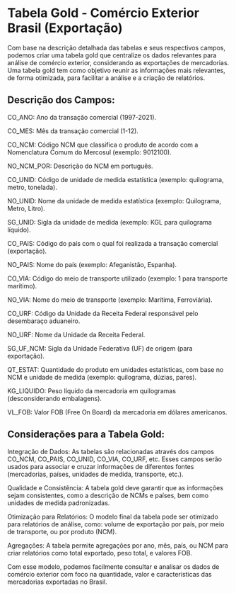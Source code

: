 # Tabela Gold - Comércio Exterior Brasil (Exportação)
Com base na descrição detalhada das tabelas e seus respectivos campos, podemos criar uma tabela gold que centralize os dados relevantes para análise de comércio exterior, considerando as exportações de mercadorias. Uma tabela gold tem como objetivo reunir as informações mais relevantes, de forma otimizada, para facilitar a análise e a criação de relatórios.


## Descrição dos Campos:
CO_ANO: Ano da transação comercial (1997-2021).

CO_MES: Mês da transação comercial (1-12).

CO_NCM: Código NCM que classifica o produto de acordo com a Nomenclatura Comum do Mercosul (exemplo: 9012100).

NO_NCM_POR: Descrição do NCM em português.

CO_UNID: Código de unidade de medida estatística (exemplo: quilograma, metro, tonelada).

NO_UNID: Nome da unidade de medida estatística (exemplo: Quilograma, Metro, Litro).

SG_UNID: Sigla da unidade de medida (exemplo: KGL para quilograma líquido).

CO_PAIS: Código do país com o qual foi realizada a transação comercial (exportação).

NO_PAIS: Nome do país (exemplo: Afeganistão, Espanha).

CO_VIA: Código do meio de transporte utilizado (exemplo: 1 para transporte marítimo).

NO_VIA: Nome do meio de transporte (exemplo: Marítima, Ferroviária).

CO_URF: Código da Unidade da Receita Federal responsável pelo desembaraço aduaneiro.

NO_URF: Nome da Unidade da Receita Federal.

SG_UF_NCM: Sigla da Unidade Federativa (UF) de origem (para exportação).

QT_ESTAT: Quantidade do produto em unidades estatísticas, com base no NCM e unidade de medida (exemplo: quilograma, dúzias, pares).

KG_LIQUIDO: Peso líquido da mercadoria em quilogramas (desconsiderando embalagens).

VL_FOB: Valor FOB (Free On Board) da mercadoria em dólares americanos.


## Considerações para a Tabela Gold:
Integração de Dados: As tabelas são relacionadas através dos campos CO_NCM, CO_PAIS, CO_UNID, CO_VIA, CO_URF, etc. Esses campos serão usados para associar e cruzar informações de diferentes fontes (mercadorias, países, unidades de medida, transporte, etc.).

Qualidade e Consistência: A tabela gold deve garantir que as informações sejam consistentes, como a descrição de NCMs e países, bem como unidades de medida padronizadas.

Otimização para Relatórios: O modelo final da tabela pode ser otimizado para relatórios de análise, como: volume de exportação por país, por meio de transporte, ou por produto (NCM).

Agregações: A tabela permite agregações por ano, mês, país, ou NCM para criar relatórios como total exportado, peso total, e valores FOB.

Com esse modelo, podemos facilmente consultar e analisar os dados de comércio exterior com foco na quantidade, valor e características das mercadorias exportadas no Brasil.